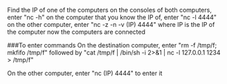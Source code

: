 Find the IP of one of the computers
on the consoles of both computers, enter "nc -h" 
on the computer that you know the IP of, enter "nc -l 4444"
on the other computer, enter "nc -z -n -v (IP) 4444" where IP is the IP of the computer
now the computers are connected

###To enter commands
On the destination computer, enter "rm -f /tmp/f; mkfifo /tmp/f" followed by "cat /tmp/f | /bin/sh -i 2>&1 | nc -l 127.0.0.1 1234 > /tmp/f"

On the other computer, enter "nc (IP) 4444" to enter it
